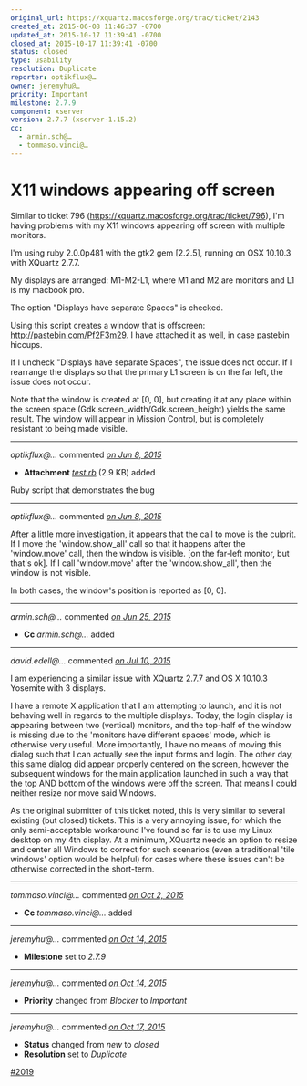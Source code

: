 ```yaml
---
original_url: https://xquartz.macosforge.org/trac/ticket/2143
created_at: 2015-06-08 11:46:37 -0700
updated_at: 2015-10-17 11:39:41 -0700
closed_at: 2015-10-17 11:39:41 -0700
status: closed
type: usability
resolution: Duplicate
reporter: optikflux@…
owner: jeremyhu@…
priority: Important
milestone: 2.7.9
component: xserver
version: 2.7.7 (xserver-1.15.2)
cc:
  - armin.sch@…
  - tommaso.vinci@…
---
```


X11 windows appearing off screen
================================


Similar to ticket 796 (<https://xquartz.macosforge.org/trac/ticket/796>), I'm having problems with my X11 windows appearing off screen with multiple monitors.

I'm using ruby 2.0.0p481 with the gtk2 gem \[2.2.5\], running on OSX 10.10.3 with XQuartz 2.7.7.

My displays are arranged: M1-M2-L1, where M1 and M2 are monitors and L1 is my macbook pro.

The option "Displays have separate Spaces" is checked.

Using this script creates a window that is offscreen: <http://pastebin.com/Pf2F3m29>. I have attached it as well, in case pastebin hiccups.

If I uncheck "Displays have separate Spaces", the issue does not occur.
If I rearrange the displays so that the primary L1 screen is on the far left, the issue does not occur.

Note that the window is created at \[0, 0\], but creating it at any place within the screen space (Gdk.screen\_width/Gdk.screen\_height) yields the same result. The window will appear in Mission Control, but is completely resistant to being made visible.



---

*optikflux@…* commented *[on Jun 8, 2015](https://xquartz.macosforge.org/trac/attachment/ticket/2143/test.rb "June 8, 2015 at 11:47 AM PDT")*

-   **Attachment** *[test.rb](../attachment/ticket/2143/test.rb)* (2.9 KB) added

Ruby script that demonstrates the bug



---

*optikflux@…* commented *[on Jun 8, 2015](https://xquartz.macosforge.org/trac/ticket/2143#comment:1 "June 8, 2015 at 12:05 PM PDT")*

After a little more investigation, it appears that the call to move is the culprit. If I move the 'window.show\_all' call so that it happens after the 'window.move' call, then the window is visible. \[on the far-left monitor, but that's ok\]. If I call 'window.move' after the 'window.show\_all', then the window is not visible.

In both cases, the window's position is reported as \[0, 0\].



---

*armin.sch@…* commented *[on Jun 25, 2015](https://xquartz.macosforge.org/trac/ticket/2143#comment:76 "June 25, 2015 at 3:12 AM PDT")*

-   **Cc** *armin.sch@…* added



---

*david.edell@…* commented *[on Jul 10, 2015](https://xquartz.macosforge.org/trac/ticket/2143#comment:142 "July 10, 2015 at 11:16 AM PDT")*

I am experiencing a similar issue with XQuartz 2.7.7 and OS X 10.10.3 Yosemite with 3 displays.

I have a remote X application that I am attempting to launch, and it is not behaving well in regards to the multiple displays. Today, the login display is appearing between two (vertical) monitors, and the top-half of the window is missing due to the 'monitors have different spaces' mode, which is otherwise very useful. More importantly, I have no means of moving this dialog such that I can actually see the input forms and login. The other day, this same dialog did appear properly centered on the screen, however the subsequent windows for the main application launched in such a way that the top AND bottom of the windows were off the screen. That means I could neither resize nor move said Windows.

As the original submitter of this ticket noted, this is very similar to several existing (but closed) tickets. This is a very annoying issue, for which the only semi-acceptable workaround I've found so far is to use my Linux desktop on my 4th display. At a minimum, XQuartz needs an option to resize and center all Windows to correct for such scenarios (even a traditional 'tile windows' option would be helpful) for cases where these issues can't be otherwise corrected in the short-term.



---

*tommaso.vinci@…* commented *[on Oct 2, 2015](https://xquartz.macosforge.org/trac/ticket/2143#comment:416 "October 2, 2015 at 5:40 AM PDT")*

-   **Cc** *tommaso.vinci@…* added



---

*jeremyhu@…* commented *[on Oct 14, 2015](https://xquartz.macosforge.org/trac/ticket/2143#comment:417 "October 14, 2015 at 6:24 PM PDT")*

-   **Milestone** set to *2.7.9*



---

*jeremyhu@…* commented *[on Oct 14, 2015](https://xquartz.macosforge.org/trac/ticket/2143#comment:418 "October 14, 2015 at 6:25 PM PDT")*

-   **Priority** changed from *Blocker* to *Important*



---

*jeremyhu@…* commented *[on Oct 17, 2015](https://xquartz.macosforge.org/trac/ticket/2143#comment:419 "October 17, 2015 at 11:39 AM PDT")*

-   **Status** changed from *new* to *closed*
-   **Resolution** set to *Duplicate*

[\#⁠2019](https://xquartz.macosforge.org/trac/ticket/2019)



